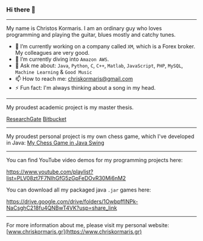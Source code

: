 ### Hi there 👋

<!--
**Iptamenos/Iptamenos** is a ✨ _special_ ✨ repository because its `README.md` (this file) appears on your GitHub profile.

Here are some ideas to get you started:

- 🔭 I’m currently working on ...
- 🌱 I’m currently learning ...
- 👯 I’m looking to collaborate on ...
- 🤔 I’m looking for help with ...
- 💬 Ask me about ...
- 📫 How to reach me: ...
- 😄 Pronouns: ...
- ⚡ Fun fact: ...
-->

---

My name is Christos Kormaris. I am an ordinary guy who loves programming and playing the guitar, blues mostly and catchy tunes. 
- 🔭 I’m currently working on a company called `XM`, which is a Forex broker. My colleagues are very good.
- 🌱 I’m currently diving into `Amazon AWS`.
- 💬 Ask me about: `Java`, `Python`, `C`, `C++`, `Matlab`, `JavaScript`, `PHP`, `MySQL`, `Machine Learning` & `Good Music`
- 📫 How to reach me: [chriskormaris@gmail.com](mailto:chriskormaris@gmail.com)
- ⚡ Fun fact: I'm always thinking about a song in my head.

---

My proudest academic project is my master thesis.

[ResearchGate](https://www.researchgate.net/publication/337000568)
[Bitbucket](https://bitbucket.org/chriskormaris/vae-master-thesis)

---

My proudest personal project is my own chess game, which I've developed in Java: [My Chess Game in Java Swing](https://www.youtube.com/watch?v=rgYDlqQ_WSI&t=2s)

---

You can find YouTube video demos for my programming projects here:

https://www.youtube.com/playlist?list=PLV08zt7F7NIhGfG5zGpFeDOvR30Mi6nM2

You can download all my packaged java `.jar` games here:

https://drive.google.com/drive/folders/1OwbpffINPk-NaCsghC218fu4QNBwT4VK?usp=share_link

---

For more information about me, please visit my personal website: [www.chriskormaris.gr](https://www.chriskormaris.gr)
